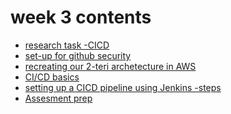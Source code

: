 # week 3 contents 

* [research task -CICD](research/README.md) <br>
* [set-up for github security](4th_feb/README.md) <br>
* [recreating our 2-teri archetecture in AWS](5th_feb/aws-recreate.md) <br>
* [CI/CD basics](5th_feb/README.md)
* [setting up a CICD pipeline using Jenkins -steps ](6ht-feb/README.md) <br>
* [Assesment prep](assesment-prep/README.md) <br>